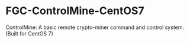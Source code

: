 # FGC-ControlMine-CentOS7
ControlMine: A basic remote crypto-miner command and control system. (Built for CentOS 7)
